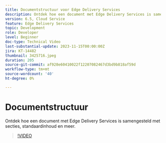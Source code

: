 ```yaml
---
title: Documentstructuur voor Edge Delivery Services
description: Ontdek hoe een document met Edge Delivery Services is samengesteld met secties, standaardinhoud en meer.
version: 6.5, Cloud Service
feature: Edge Delivery Services
topic: Development
role: Developer
level: Beginner
doc-type: Technical Video
last-substantial-update: 2023-11-15T00:00:00Z
jira: KT-14482
thumbnail: 3425716.jpeg
duration: 205
source-git-commit: af928e60410022f12207082467d3bd9b818af59d
workflow-type: tm+mt
source-wordcount: '40'
ht-degree: 0%

---
```



# Documentstructuur

Ontdek hoe een document met Edge Delivery Services is samengesteld met secties, standaardinhoud en meer.

>[!VIDEO](https://video.tv.adobe.com/v/3425716/?learn=on)
